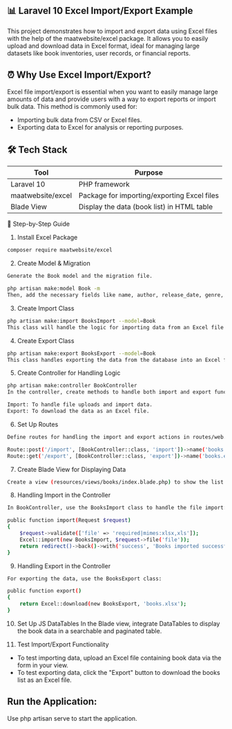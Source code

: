 ## 📊 Laravel 10 Excel Import/Export Example

This project demonstrates how to import and export data using Excel files with the help of the maatwebsite/excel package. It allows you to easily upload and download data in Excel format, ideal for managing large datasets like book inventories, user records, or financial reports.

## ⏰ Why Use Excel Import/Export?
Excel file import/export is essential when you want to easily manage large amounts of data and provide users with a way to export reports or import bulk data. This method is commonly used for:
- Importing bulk data from CSV or Excel files.
- Exporting data to Excel for analysis or reporting purposes.

## 🛠️ Tech Stack

| Tool                    | Purpose                                                 |
|-------------------------|---------------------------------------------------------|
| Laravel 10              | PHP framework                                           |
| maatwebsite/excel       | Package for importing/exporting Excel files             |
| Blade View              | Display the data (book list) in HTML table              |


📝 Step-by-Step Guide

1. Install Excel Package
``` bash
composer require maatwebsite/excel
```
2. Create Model & Migration
``` bash
Generate the Book model and the migration file.

php artisan make:model Book -m
Then, add the necessary fields like name, author, release_date, genre, pages, and publisher in the migration file.
```
3. Create Import Class
``` bash
php artisan make:import BooksImport --model=Book
This class will handle the logic for importing data from an Excel file and saving it to the database.
```
4. Create Export Class
``` bash
php artisan make:export BooksExport --model=Book
This class handles exporting the data from the database into an Excel file.
```
5. Create Controller for Handling Logic
``` bash
php artisan make:controller BookController
In the controller, create methods to handle both import and export functionality:

Import: To handle file uploads and import data.
Export: To download the data as an Excel file.
```
6. Set Up Routes
``` bash
Define routes for handling the import and export actions in routes/web.php:

Route::post('/import', [BookController::class, 'import'])->name('books.import');
Route::get('/export', [BookController::class, 'export'])->name('books.export');
```

7. Create Blade View for Displaying Data
``` bash
Create a view (resources/views/books/index.blade.php) to show the list of books using DataTables and allow the user to upload or download Excel files.
```
8. Handling Import in the Controller
``` bash
In BookController, use the BooksImport class to handle the file import:

public function import(Request $request)
{
    $request->validate(['file' => 'required|mimes:xlsx,xls']);
    Excel::import(new BooksImport, $request->file('file'));
    return redirect()->back()->with('success', 'Books imported successfully!');
}
```
9. Handling Export in the Controller
``` bash
For exporting the data, use the BooksExport class:

public function export()
{
    return Excel::download(new BooksExport, 'books.xlsx');
}
```
10. Set Up JS DataTables
In the Blade view, integrate DataTables to display the book data in a searchable and paginated table.

11. Test Import/Export Functionality
- To test importing data, upload an Excel file containing book data via the form in your view.
- To test exporting data, click the "Export" button to download the books list as an Excel file.

## Run the Application:
Use php artisan serve to start the application.
